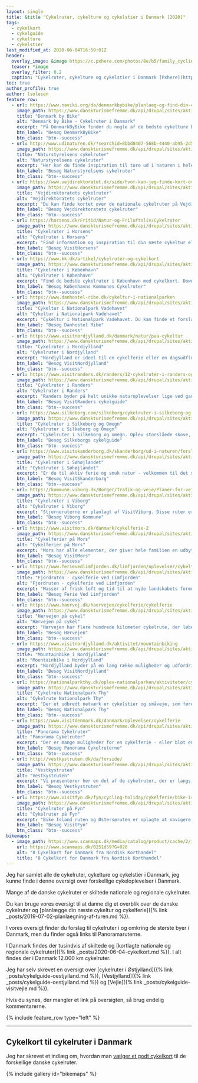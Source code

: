 ```yaml
---
layout: single
title: &title "Cykelruter, cykelture og cykelstier i Danmark [2020]"
tags:
  - cykelkort
  - cykelguide
  - cykelture
  - cykelstier
last_modified_at: 2020-06-04T16:59:01Z
header:
  overlay_image: &image https://c.pxhere.com/photos/8e/b5/family_cycling_bike_landscape_summer_sky_north_sea_sylt-723487.jpg!d
  teaser: *image
  overlay_filter: 0.2
  caption: "Cykelruter, cykelture og cykelstier i Danmark [Pxhere](https://pxhere.com/da/photo/723487)"
toc: true
author_profile: true
author: lsolesen
feature_row:
  - url: https://www.naviki.org/da/denmarkbybike/planlaeg-og-find-din-cykeltur/
    image_path: https://www.danskturismefremme.dk/api/drupal/sites/aktivdanmark.com/files/styles/tile_medium/public/2019-10/Denmark%20by%20bike%20Djursland_44155.jpg
    title: "Denmark by Bike"
    alt: "Denmark by Bike - Cykelruter i Danmark"
    excerpt: "På DenmarkByBike finder du nogle af de bedste cykelture Danmark har at byde på. Du kan både finde afmærkede ruter og turforslag. De afmærkede ruter er nemme at kende på de blå rutetavler, som du også finder ude på ruten. Kortene kan downloades via den gratis app Naviki."
    btn_label: "Besøg DenmarkByBike"
    btn_class: "btn--success"
  - url: http://www.udinaturen.dk/?searchid=8bbd8407-568b-4440-ab95-2d5b5f370b31#{%22x%22:671157,%22y%22:6240022,%22zoom%22:2}
    image_path: https://www.danskturismefremme.dk/api/drupal/sites/aktivdanmark.com/files/styles/tile_medium/public/2019-10/Topbillede%20Cykelruter%20West-Jutland-Nymindegab-Biking-Plains.jpg?h=2016fdee&itok=xuAim1BV
    title: "Naturstyrelsens cykelruter"
    alt: "Naturstyrelsens cykelruter"
    excerpt: "Her kan du finde inspiration til ture ud i naturen i hele Danmark - hvad enten du leder efter cykelruter, shelters eller legepladser."
    btn_label: "Besøg Naturstyrelsens cykelruter"
    btn_class: "btn--success"
  - url: https://www.vejdirektoratet.dk/side/hvor-kan-jeg-finde-kort-over-de-nationale-cykelruter#.UxmeSj95OSo
    image_path: https://www.danskturismefremme.dk/api/drupal/sites/aktivdanmark.com/files/styles/tile_medium/public/2019-10/Vejdirektoratet%20Panorama%20-%20Par%20p%C3%A5%20cykel_29929.jpg
    title: "Vejdirektoratets cykelruter"
    alt: "Vejdirektoratets cykelruter"
    excerpt: "Du kan finde kortet over de nationale cykelruter på Vejdirektoratets trafikkort på trafikken.dk. Nogle af ruterne har også deres egen hjemmeside, hvor du kan læse mere, og der findes ældre trykte kort hos Cyklistforbundet."
    btn_label: "Besøg Vejdirektoratets cykelruter"
    btn_class: "btn--success"
  - url: https://horsens.dk/Fritid/Natur-og-Friluftsliv/Cykelruter
    image_path: https://www.danskturismefremme.dk/api/drupal/sites/aktivdanmark.com/files/styles/tile_medium/public/2019-10/Horsens%20Parferie_3056.jpg
    title: "Cykelruter i Horsens"
    alt: "Cykelruter i Horsens"
    excerpt: "Find information og inspiration til din næste cykeltur eller cykelferie. Du kan låne en gratis cykel hos VisitHorsens, hvis du viser gyldig legitimation."
    btn_label: "Besøg VisitHorsens"
    btn_class: "btn--success"
  - url: https://www.kk.dk/artikel/cykelruter-og-cykelkort
    image_path: https://www.danskturismefremme.dk/api/drupal/sites/aktivdanmark.com/files/styles/tile_medium/public/2019-10/K%C3%B8benhavn%20Piger%20p%C3%A5%20cykel%20i%20K%C3%B8benhavn_25272.jpg
    title: "Cykelruter i København"
    alt: "Cykelruter i København"
    excerpt: "Find de bedste cykelruter i København med cykelkort. Download et gratis cykelkort, hvor du se alle de etablerede grønne cykelruter, nationale cykelruter og grønne cykelmuligheder. Kortet er spækket med praktiske informationer til cyklister i København og kan foldes, så det kan være i lommen på cykelturen."
    btn_label: "Besøg Københavns Kommunes Cykelruter"
    btn_class: "btn--success"
  - url: https://www.danhostel-ribe.dk/cykeltur-i-nationalparken
    image_path: https://www.danskturismefremme.dk/api/drupal/sites/aktivdanmark.com/files/styles/tile_medium/public/2019-10/Vadehavet%20Panorama%20-%20Mand%20p%C3%A5%20cykel%20T%C3%B8ndermarsken_29905.jpg
    title: "Cykeltur i Nationalpark Vadehavet"
    alt: "Cykeltur i Nationalpark Vadehavet"
    excerpt: "Cykeltur i Nationalpark Vadehavet. Du kan finde et forslag til cykelture igennem Nationalparken med udgangspunkt fra Danhostel Ribe med flere alternative ruter."
    btn_label: "Besøg Danhostel Ribe"
    btn_class: "btn--success"
  - url: https://www.visitnordjylland.dk/danmark/natur/paa-cykeltur
    image_path: https://www.danskturismefremme.dk/api/drupal/sites/aktivdanmark.com/files/styles/tile_medium/public/2019-10/Nordjylland%20West-Jutland-Couple-Biking.jpg
    title: "Cykelruter i Nordjylland"
    alt: "Cykelruter i Nordjylland"
    excerpt: "Nordjylland er ideel til en cykelferie eller en dagsudflugt med den tohjulede. Her findes både ruter til en hyggetur, men også til de mere rutinerede kører, der vægter mere udfordrende ruter på strand eller i skoven."
    btn_label: "Besøg VisitNordjylland"
    btn_class: "btn--success"
  - url: https://www.visitranders.dk/randers/12-cykelruter-i-randers-og-omegn
    image_path: https://www.danskturismefremme.dk/api/drupal/sites/aktivdanmark.com/files/styles/tile_medium/public/2019-10/Randers%20Djursland_44149.jpg
    title: "Cykelruter i Randers"
    alt: "Cykelruter i Randers"
    excerpt: "Randers byder på helt unikke naturoplevelser lige ved gadedøren. Gudenåen, Randers Fjord, å og fjordlandskaber omgiver Randers fra Ålum i vest til Kattegat i øst og Mariager Fjord i Nord til Langå i syd. Tag cyklen og drag på tur!"
    btn_label: "Besøg VisitRanders cykelguide"
    btn_class: "btn--success"
  - url: https://www.silkeborg.com/silkeborg/cykelruter-i-silkeborg-og-omegn
    image_path: https://www.danskturismefremme.dk/api/drupal/sites/aktivdanmark.com/files/styles/tile_medium/public/2019-10/Silkeborg%20og%20omegn%20cyklister-vrads-sande.jpg
    title: "Cykelruter i Silkeborg og Omegn"
    alt: "Cykelruter i Silkeborg og Omegn"
    excerpt: "Cykelruter i Silkeborg og omegn. Oplev storslåede skove, hedelandskaber, bakker og dale fra istiden helt tæt på."
    btn_label: "Besøg Silkeborgs cykelguide"
    btn_class: "btn--success"
  - url: https://www.visitskanderborg.dk/skanderborg/ud-i-naturen/forslag-til-cykelture
    image_path: https://www.danskturismefremme.dk/api/drupal/sites/aktivdanmark.com/files/styles/tile_medium/public/2019-10/S%C3%B8h%C3%B8jlandet%20Fan%C3%B8_35900.jpg
    title: "Cykelruter i Søhøjlandet"
    alt: "Cykelruter i Søhøjlandet"
    excerpt: "Er du til aktiv ferie og smuk natur - velkommen til det smilende Søhøjland, som med sine mange cykelruter indbyder til lange cykelture med imponerende natur og fantastiske oplevelser - for både børn og voksne."
    btn_label: "Besøg VisitSkanderborg"
    btn_class: "btn--success"
  - url: https://kommune.viborg.dk/Borger/Trafik-og-veje/Planer-for-veje-og-stier/Cykeltrafik/Cykelruter-i-Viborg-kommune
    image_path: https://www.danskturismefremme.dk/api/drupal/sites/aktivdanmark.com/files/styles/tile_medium/public/2019-10/Cykelbillede%20-%20Viborg%20Stjernerute.jpg
    title: "Cykelruter i Viborg"
    alt: "Cykelruter i Viborg"
    excerpt: "Stjerneruterne er planlagt af VisitViborg. Disse ruter er forslag til forskellige cykelture i kommunen med start og slut i samme punkt."
    btn_label: "Besøg Viborg Kommune"
    btn_class: "btn--success"
  - url: https://www.visitmors.dk/danmark/cykelferie-2
    image_path: https://www.danskturismefremme.dk/api/drupal/sites/aktivdanmark.com/files/styles/tile_medium/public/2019-10/Cykelbillede%20-%20Viborg%20Stjernerute.jpg
    title: "Cykelferier på Mors"
    alt: "Cykelferier på Mors"
    excerpt: "Mors har alle elementer, der giver hele familien en udbytterig ferie på to hjul. Morsø Turistbureau arrangerer færdigpakkede cykelture i Nordjylland, Limfjordsområdet og på øen Mors."
    btn_label: "Besøg VisitMors"
    btn_class: "btn--success"
  - url: https://www.ferievedlimfjorden.dk/limfjorden/oplevelser/cykeltur
    image_path: https://www.danskturismefremme.dk/api/drupal/sites/aktivdanmark.com/files/styles/tile_medium/public/2019-10/cykel-fur-par-limfjorden.jpg?h=0e4a4245&itok=I8420dj5
    title: "Fjordruten - cykelferie ved Limfjorden"
    alt: "Fjordruten - cykelferie ved Limfjorden"
    excerpt: "Masser af frisk luft og tid til at nyde landskabets former og farver, dét er cykelferie, og det er for alle aldre! Ved Limfjorden har vi kilometervis af gode cykelstier og afmærkede ruter, så hop op på cyklen og kør ud i det blå - for alting opleves bedre fra en cykelsaddel!"
    btn_label: "Besøg Ferie Ved Limfjorden"
    btn_class: "btn--success"
  - url: https://www.haervej.dk/haervejen/cykelferie/cykelferie
    image_path: https://www.danskturismefremme.dk/api/drupal/sites/aktivdanmark.com/files/styles/tile_medium/public/2019-10/H%C3%A6rvejen%2015059_Cykeltur_Niclas%20Jessen.jpg
    title: "Hærvejen på cykel"
    alt: "Hærvejen på cykel"
    excerpt: "Hærvejen har flere hundrede kilometer cykelrute, der løber som en rygrad gennem Jylland. Du får med andre ord mulighed for at opleve hele paletten af de danske landskaber og natur fra nord til syd. Med så mange dejlige kilometer er det svært at bestemme sig!"
    btn_label: "Besøg Hærvejen"
    btn_class: "btn--success"
  - url: https://www.visitnordjylland.dk/aktivitet/mountainbiking
    image_path: https://www.danskturismefremme.dk/api/drupal/sites/aktivdanmark.com/files/styles/tile_medium/public/2019-10/Mountainbike%20Nordjylland%2015054_Cykelskilt_Niclas%20Jessen.JPG
    title: "Mountainbike i Nordjylland"
    alt: "Mountainbike i Nordjylland"
    excerpt: "Nordjylland byder på en lang række muligheder og udfordringer for dig, der vil afprøve dig selv i den nordjyske natur på mountainbike. Oplev adrenalinet suse igennem kroppen og syren i dine ben."
    btn_label: "Besøg VisitNordjylland"
    btn_class: "btn--success"
  - url: https://nationalparkthy.dk/oplev-nationalparken/aktiviteter/cykeltur/
    image_path: https://www.danskturismefremme.dk/api/drupal/sites/aktivdanmark.com/files/styles/tile_medium/public/2019-10/Thy_35988.jpg
    title: "Cykelrute Nationalpark Thy"
    alt: "Cykelrute Nationalpark Thy"
    excerpt: "Der et udbredt netværk er cykelstier og småveje, som fører gennem nationalparkens varierede landskab. Fra cyklen kan du både opleve stille skove, åbne heder og hyggelige landsbyer"
    btn_label: "Besøg Nationalpark Thy"
    btn_class: "btn--success"
  - url: https://www.visitdenmark.dk/danmark/oplevelser/cykelferie
    image_path: https://www.danskturismefremme.dk/api/drupal/sites/aktivdanmark.com/files/styles/tile_medium/public/2019-10/Panorama__cyklister_p%C3%AF%C2%BF%C2%BD_strand.jpg
    title: "Panorama Cykelruter"
    alt: "Panorama Cykelruter"
    excerpt: "Der er mange muligheder for en cykelferie - eller blot en mindre udflugt med cykel - i Danmark. Der er langtursruter for dem, der går seriøst til værks, et hav af kortere  _oplevelsesruter_ velegnet til familier og andre, hvor en cykeltur er en hyggelig aktivitet blandt flere på ferien."
    btn_label: "Besøg Panorama Cykelruterne"
    btn_class: "btn--success"
  - url: http://vestkystruten.dk/da/forside/
    image_path: https://www.danskturismefremme.dk/api/drupal/sites/aktivdanmark.com/files/styles/tile_medium/public/2019-10/Vestkyst%2012664_Panorama%20-%20Par%20p%C3%A5%20cykelsti%20i%20klitter%2C%20Holmsland%20Klit_Niclas%20Jessen.JPG
    title: "Vestkystruten"
    alt: "Vestkystruten"
    excerpt: "Vi præsenterer her en del af de cykelruter, der er langs Vestkysten. Du kan vælge imellem Danmarks nationale cykelrute nr. 1 på 560 km. Mulighed for cykelpakkerejser."
    btn_label: "Besøg Vestkystruten"
    btn_class: "btn--success"
  - url: https://www.visitfyn.dk/fyn/cycling-holiday/cykelferie/bike-island-ruten-og-ostersoruten-forer-dig-fyn-og-ohavet-rundt
    image_path: https://www.danskturismefremme.dk/api/drupal/sites/aktivdanmark.com/files/styles/tile_medium/public/2019-10/Fyn%20Veninder%20p%C3%A5%20Valdemars%20slot_29384.jpg
    title: "Cykelruter på Fyn"
    alt: "Cykelruter på Fyn"
    excerpt: "Bike Island ruten og Østersøruten er oplagte at navigere efter, når du vil opleve Fyn og Øhavets på to hjul. En cykelferie på Fyn og Øerne fører dig både rundt til små hyggelige byer, smukke landskaber, kystnære strækninger og lavvandede badestrande."
    btn_label: "Besøg VisitFyn"
    btn_class: "btn--success"
bikemaps:
  - image_path: https://www.scanmaps.dk/media/catalog/product/cache/2/image/650x650/9df78eab33525d08d6e5fb8d27136e95/0/2/0251d59_1.jpg
    url: https://www.scanmaps.dk/0251d59?G=020
    alt: "8 Cykelkort for Danmark fra Nordisk Korthandel"
    title: "8 Cykelkort for Danmark fra Nordisk Korthandel"
---
```


Jeg har samlet alle de cykelruter, cykelture og cykelstier i Danmark, jeg kunne finde i denne oversigt over forskellige cykeloplevelser i Danmark.

Mange af de danske cykelruter er skiltede nationale og regionale cykelruter. 

Du kan bruge vores oversigt til at danne dig et overblik over de danske cykelruter og [planlægge din næste cykeltur og cykelferie]({% link _posts/2019-07-02-planlaegning-af-turen.md %}).

I vores oversigt finder du forslag til cykelruter i og omkring de største byer i Danmark, men du finder også links til Panoramaruterne.

I Danmark findes der tusindvis af skiltede og [kortlagte nationale og regionale cykelruter]({% link _posts/2020-06-04-cykelkort.md %}). I alt findes der i Danmark 12.000 km cykelruter.

Jeg har selv skrevet en oversigt over [cykelruter i Østjylland]({% link _posts/cykelguide-oestjylland.md %}), [Vestjylland]({% link _posts/cykelguide-oestjylland.md %}) og [Vejle]({% link _posts/cykelguide-visitvejle.md %}).

Hvis du synes, der mangler et link på oversigten, så brug endelig kommentarerne.

{% include feature_row type="left" %}

***

## Cykelkort til cykelruter i Danmark

Jeg har skrevet et indlæg om, hvordan man [vælger et godt cykelkort](/cykelkort/) til de forskellige danske cykelruter.

{% include gallery id="bikemaps" %}
